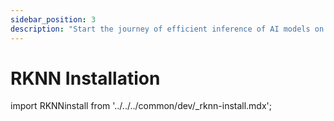 ```yaml
---
sidebar_position: 3
description: "Start the journey of efficient inference of AI models on Rockchip NPU through RKNN installation, and feel the perfect fusion of technology and humanities"
---
```


# RKNN Installation

import RKNNinstall from '../../../common/dev/\_rknn-install.mdx';

<RKNNinstall />
